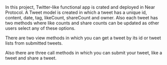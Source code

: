In this project, Twitter-like functional app is crated and deployed in Near Protocol.
A Tweet model is created in which a tweet has a unique id, content, date, tag, likeCount, shareCount and owner. Also each tweet has two methods where like counts and share counts can be updated as other users select any of these options.

There are two view methods in which you can get a tweet by its id or tweet lists from submitted tweets.

Also there are three call methods in which you can submit your tweet, like a tweet and share a tweet.
